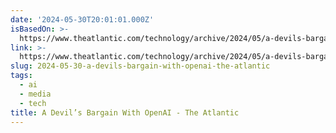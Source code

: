 ```yaml
---
date: '2024-05-30T20:01:01.000Z'
isBasedOn: >-
  https://www.theatlantic.com/technology/archive/2024/05/a-devils-bargain-with-openai/678537/?gift=iWa_iB9lkw4UuiWbIbrWGeo9PEb4hmzjDbi8Fn8nlyk&utm_source=copy-link&utm_medium=social&utm_campaign=share
link: >-
  https://www.theatlantic.com/technology/archive/2024/05/a-devils-bargain-with-openai/678537/?gift=iWa_iB9lkw4UuiWbIbrWGeo9PEb4hmzjDbi8Fn8nlyk&utm_source=copy-link&utm_medium=social&utm_campaign=share
slug: 2024-05-30-a-devils-bargain-with-openai-the-atlantic
tags:
  - ai
  - media
  - tech
title: A Devil’s Bargain With OpenAI - The Atlantic
---
```

 
